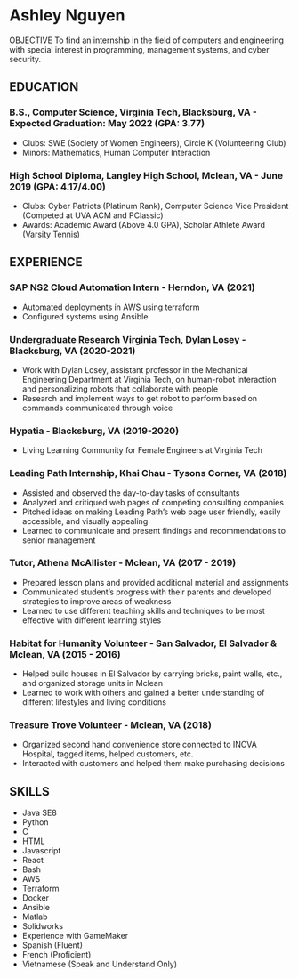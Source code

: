 # Ashley Nguyen
OBJECTIVE
To find an internship in the field of computers and engineering with special interest in programming, management systems, and cyber security.

## EDUCATION

### B.S., Computer Science, Virginia Tech, Blacksburg, VA - Expected Graduation: May 2022 (GPA: 3.77)
- Clubs: SWE (Society of Women Engineers), Circle K (Volunteering Club)
- Minors: Mathematics, Human Computer Interaction

### High School Diploma, Langley High School, Mclean, VA - June 2019 (GPA: 4.17/4.00)
- Clubs: Cyber Patriots (Platinum Rank), Computer Science Vice President (Competed at UVA ACM and PClassic) 
- Awards: Academic Award (Above 4.0 GPA), Scholar Athlete Award (Varsity Tennis) 

## EXPERIENCE

### SAP NS2 Cloud Automation Intern - Herndon, VA (2021)
- Automated deployments in AWS using terraform 
- Configured systems using Ansible

### Undergraduate Research Virginia Tech, Dylan Losey - Blacksburg, VA (2020-2021)
- Work with Dylan Losey, assistant professor in the Mechanical Engineering Department at Virginia Tech, on human-robot interaction and personalizing robots that collaborate with people
- Research and implement ways to get robot to perform based on commands communicated through voice

### Hypatia - Blacksburg, VA (2019-2020)
- Living Learning Community for Female Engineers at Virginia Tech

### Leading Path Internship, Khai Chau - Tysons Corner, VA (2018)
- Assisted and observed the day-to-day tasks of consultants 
- Analyzed and critiqued web pages of competing consulting companies 
- Pitched ideas on making Leading Path’s web page user friendly, easily accessible, and visually appealing 
- Learned to communicate and present findings and recommendations to senior management

### Tutor, Athena McAllister - Mclean, VA (2017 - 2019)
- Prepared lesson plans and provided additional material and assignments
- Communicated student’s progress with their parents and developed strategies to improve areas of weakness 
- Learned to use different teaching skills and techniques to be most effective with different learning styles  

### Habitat for Humanity Volunteer - San Salvador, El Salvador & Mclean, VA (2015 - 2016)
- Helped build houses in El Salvador by carrying bricks, paint walls, etc., and organized storage units in Mclean
- Learned to work with others and gained a better understanding of different lifestyles and living conditions

### Treasure Trove Volunteer - Mclean, VA (2018)
- Organized second hand convenience store connected to INOVA Hospital, tagged items, helped customers, etc. 
- Interacted with customers and helped them make purchasing decisions

## SKILLS
- Java SE8
- Python
- C
- HTML
- Javascript
- React
- Bash
- AWS
- Terraform 
- Docker
- Ansible
- Matlab
- Solidworks
- Experience with GameMaker
- Spanish (Fluent)
- French (Proficient)
- Vietnamese (Speak and Understand Only)

